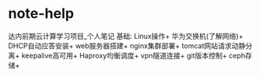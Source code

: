 # note-help
达内前期云计算学习项目_个人笔记
基础: 
   Linux操作+
   华为交换机(了解网络)+
   DHCP自动应答安装+
   web服务器搭建+
   nginx集群部署+
   tomcat网站请求动静分离+
   keepalive高可用+
   Haproxy均衡调度+
   vpn隧道连接+
   git版本控制+
   ceph存储+
   
